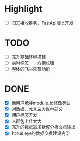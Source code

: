 # Highlight

- [ ] 日志接收服务，FastApi版本开发

# TODO

- [ ] 东升基础环境搭建
- [ ] 实时标签——方案梳理
- [ ] 整体的飞书告警功能

# DONE

- [x] 新用户承接module_id修改确认
- [x] 对数据，尤其三方账单部分
- [x] 用户标签开发
- [x] 人群包上传太大
- [x] 东升的数据需求拆解分析文档输出
- [x] horus eye的数据交换建设完毕
